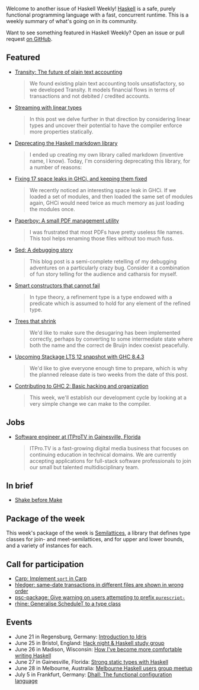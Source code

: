 <!-- 2018-06-21 -->

Welcome to another issue of Haskell Weekly!
[Haskell](https://haskell-lang.org) is a safe, purely functional programming language with a fast, concurrent runtime.
This is a weekly summary of what's going on in its community.

Want to see something featured in Haskell Weekly?
Open an issue or pull request [on GitHub](https://github.com/haskellweekly/haskellweekly.github.io).

## Featured

-   [Transity: The future of plain text accounting](https://www.feram.io/blog/2018-06-05_transity_the_future_of_plain_text_accounting/)

    > We found existing plain text accounting tools unsatisfactory, so we developed Transity. It models financial flows in terms of transactions and not debited / credited accounts.

-   [Streaming with linear types](https://www.tweag.io/posts/2018-06-21-linear-streams.html)

    > In this post we delve further in that direction by considering linear types and uncover their potential to have the compiler enforce more properties statically.

-   [Deprecating the Haskell markdown library](https://www.snoyman.com/blog/2018/06/deprecating-haskell-markdown-library)

    > I ended up creating my own library called markdown (inventive name, I know). Today, I'm considering deprecating this library, for a number of reasons:

-   [Fixing 17 space leaks in GHCi, and keeping them fixed](https://simonmar.github.io/posts/2018-06-20-Finding-fixing-space-leaks.html)

    > We recently noticed an interesting space leak in GHCi. If we loaded a set of modules, and then loaded the same set of modules again, GHCi would need twice as much memory as just loading the modules once.

-   [Paperboy: A small PDF management utility](https://github.com/2mol/pboy/tree/a85329bf17557beae73ca9a97f9935a61f050432)

    > I was frustrated that most PDFs have pretty useless file names. This tool helps renaming those files without too much fuss.

-   [Sed: A debugging story](https://www.fpcomplete.com/blog/2018/06/sed-a-debugging-story)

    > This blog post is a semi-complete retelling of my debugging adventures on a particularly crazy bug. Consider it a combination of fun story telling for the audience and catharsis for myself.

-   [Smart constructors that cannot fail](https://markkarpov.com/post/smart-constructors-that-cannot-fail.html)

    > In type theory, a refinement type is a type endowed with a predicate which is assumed to hold for any element of the refined type.

-   [Trees that shrink](https://vaibhavsagar.com/blog/2018/06/19/trees-that-shrink/)

    > We'd like to make sure the desugaring has been implemented correctly, perhaps by converting to some intermediate state where both the name and the correct de Bruijn index coexist peacefully.

-   [Upcoming Stackage LTS 12 snapshot with GHC 8.4.3](https://www.stackage.org/blog/2018/06/upcoming-lts-12-ghc-8-4-3)

    > We'd like to give everyone enough time to prepare, which is why the planned release date is two weeks from the date of this post.

-   [Contributing to GHC 2: Basic hacking and organization](https://mmhaskell.com/blog/2018/6/18/contributing-to-ghc-2-basic-hacking-and-organization)

    > This week, we'll establish our development cycle by looking at a very simple change we can make to the compiler.

## Jobs

-   [Software engineer at ITProTV in Gainesville, Florida](https://functionaljobs.com/jobs/9080-software-engineer-developer-at-itprotv)

    > ITPro.TV is a fast-growing digital media business that focuses on continuing education in technical domains. We are currently accepting applications for full-stack software professionals to join our small but talented multidisciplinary team.

## In brief

-   [Shake before Make](https://github.com/swift-nav/shake-before-make/blob/0a47f66015a1cf4f742f2c938b3d75c1ff070ac9/Shake.pdf)

## Package of the week

This week's package of the week is [Semilattices](https://hackage.haskell.org/package/semilattices-0.0.0.1),
a library that defines type classes for join- and meet-semilattices, and for upper and lower bounds, and a variety of instances for each.

## Call for participation

-   [Carp: Implement `sort` in Carp](https://github.com/carp-lang/Carp/issues/252)
-   [hledger: same-date transactions in different files are shown in wrong order](https://github.com/simonmichael/hledger/issues/817)
-   [psc-package: Give warning on users attempting to prefix `purescript-`](https://github.com/purescript/psc-package/issues/120)
-   [rhine: Generalise ScheduleT to a type class](https://github.com/turion/rhine/issues/87)

## Events

-   June 21 in Regensburg, Germany: [Introduction to Idris](https://www.meetup.com/Regensburg-Haskell-Meetup/events/251477568/)
-   June 25 in Bristol, England: [Hack night & Haskell study group](https://www.meetup.com/CodeHub-Bristol/events/251443638/)
-   June 26 in Madison, Wisconsin: [How I've become more comfortable writing Haskell](https://www.meetup.com/Haskallywags/events/251686474/)
-   June 27 in Gainesville, Florida: [Strong static types with Haskell](https://www.meetup.com/gnv-fp/events/251306945/)
-   June 28 in Melbourne, Australia: [Melbourne Haskell users group meetup](https://www.meetup.com/Melbourne-Haskell-Users-Group/events/250030739/)
-   July 5 in Frankfurt, Germany: [Dhall: The functional configuration language](https://www.meetup.com/Frankfurt-Haskell-User-Group/events/251622624/)
